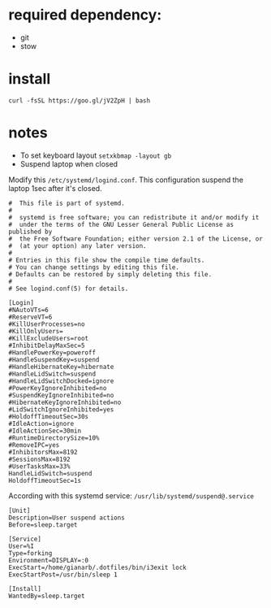 # required dependency:

* git
* stow

# install
```
curl -fsSL https://goo.gl/jV2ZpH | bash
```

# notes
* To set keyboard layout `setxkbmap -layout gb`
* Suspend laptop when closed

Modify this `/etc/systemd/logind.conf`. This configuration suspend the laptop
1sec after it's closed.
```
#  This file is part of systemd.
#
#  systemd is free software; you can redistribute it and/or modify it
#  under the terms of the GNU Lesser General Public License as published by
#  the Free Software Foundation; either version 2.1 of the License, or
#  (at your option) any later version.
#
# Entries in this file show the compile time defaults.
# You can change settings by editing this file.
# Defaults can be restored by simply deleting this file.
#
# See logind.conf(5) for details.

[Login]
#NAutoVTs=6
#ReserveVT=6
#KillUserProcesses=no
#KillOnlyUsers=
#KillExcludeUsers=root
#InhibitDelayMaxSec=5
#HandlePowerKey=poweroff
#HandleSuspendKey=suspend
#HandleHibernateKey=hibernate
#HandleLidSwitch=suspend
#HandleLidSwitchDocked=ignore
#PowerKeyIgnoreInhibited=no
#SuspendKeyIgnoreInhibited=no
#HibernateKeyIgnoreInhibited=no
#LidSwitchIgnoreInhibited=yes
#HoldoffTimeoutSec=30s
#IdleAction=ignore
#IdleActionSec=30min
#RuntimeDirectorySize=10%
#RemoveIPC=yes
#InhibitorsMax=8192
#SessionsMax=8192
#UserTasksMax=33%
HandleLidSwitch=suspend
HoldoffTimeoutSec=1s
```
According with this systemd service: `/usr/lib/systemd/suspend@.service`
```
[Unit]
Description=User suspend actions
Before=sleep.target

[Service]
User=%I
Type=forking
Environment=DISPLAY=:0
ExecStart=/home/gianarb/.dotfiles/bin/i3exit lock
ExecStartPost=/usr/bin/sleep 1

[Install]
WantedBy=sleep.target
```
